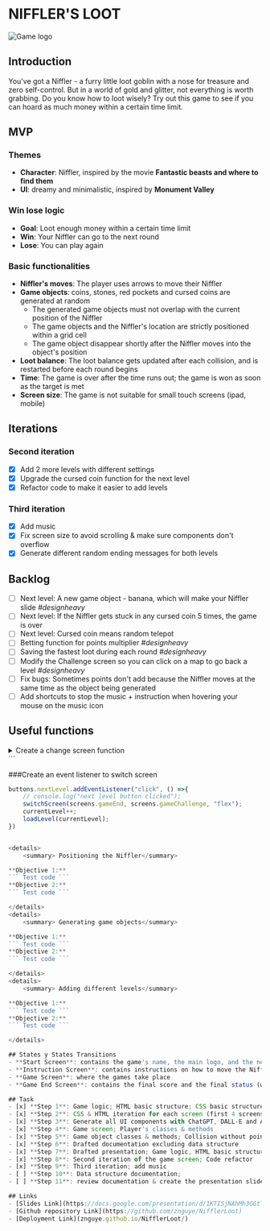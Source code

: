 # NIFFLER'S LOOT


![Game logo](/Images2/Niffler_readme.gif)

## Introduction
You've got a Niffler - a furry little loot goblin with a nose for treasure and zero self-control. But in a world of gold and glitter, not everything is worth grabbing. Do you know how to loot wisely? Try out this game to see if you can hoard as much money within a certain time limit.

## MVP
### Themes
- **Character**: Niffler, inspired by the movie **Fantastic beasts and where to find them**
- **UI**: dreamy and minimalistic, inspired by **Monument Valley**
### Win lose logic
- **Goal**: Loot enough money within a certain time limit 
- **Win**: Your Niffler can go to the next round
- **Lose**: You can play again
### Basic functionalities
- **Niffler's moves**: The player uses arrows to move their Niffler
- **Game objects**: coins, stones, red pockets and cursed coins are generated at random
    - The generated game objects must not overlap with the current position of the Niffler
    - The game objects and the Niffler's location are strictly positioned within a grid cell
    - The game object disappear shortly after the Niffler moves into the object's position
- **Loot balance**: The loot balance gets updated after each collision, and is restarted before each round begins
- **Time**: The game is over after the time runs out; the game is won as soon as the target is met
- **Screen size**: The game is not suitable for small touch screens (ipad, mobile)

## Iterations
### Second iteration
- [x] Add 2 more levels with different settings
- [x] Upgrade the cursed coin function for the next level
- [x] Refactor code to make it easier to add levels

### Third iteration
- [x] Add music
- [x] Fix screen size to avoid scrolling & make sure components don't overflow
- [x] Generate different random ending messages for both levels

## Backlog
- [ ] Next level: A new game object - banana, which will make your Niffler slide *#designheavy*
- [ ] Next level: If the Niffler gets stuck in any cursed coin 5 times, the game is over
- [ ] Next level: Cursed coin means random telepot 
- [ ] Betting function for points multiplier *#designheavy*
- [ ] Saving the fastest loot during each round *#designheavy*
- [ ] Modify the Challenge screen so you can click on a map to go back a level *#designheavy*
- [ ] Fix bugs: Sometimes points don't add because the Niffler moves at the same time as the object being generated
- [ ] Add shortcuts to stop the music + instruction when hovering your mouse on the music icon

## Useful functions
<details>
    <summary>Create a change screen function </summary>
```javascript 
function switchScreen(fromScreen, toScreen, displayType){
    fromScreen.style.display = "none";
    toScreen.style.display = displayType; 
}
</details>```

###Create an event listener to switch screen
```javascript
buttons.nextLevel.addEventListener("click", () =>{
    // console.log("next level button clicked");
    switchScreen(screens.gameEnd, screens.gameChallenge, "flex");
    currentLevel++;
    loadLevel(currentLevel);
})


<details>
    <summary> Positioning the Niffler</summary>

**Objective 1:**
``` Test code ```
**Objective 2:**
``` Test code ```

</details>
<details>
    <summary> Generating game objects</summary>

**Objective 1:**
``` Test code ```
**Objective 2:**
``` Test code ```

</details>
<details>
    <summary> Adding different levels</summary>

**Objective 1:**
``` Test code ```
**Objective 2:**
``` Test code ```

</details>

## States y States Transitions
- **Start Screen**: contains the game's name, the main logo, and the next button
- **Instruction Screen**: contains instructions on how to move the Niffler, and what objects to loot and to avoid
- **Game Screen**: where the games take place
- **Game End Screen**: contains the final score and the final status (win or lose)

## Task
- [x] **Step 1**: Game logic; HTML basic structure; CSS basic structure
- [x] **Step 2**: CSS & HTML iteration for each screen (first 4 screens of Level 1); screen switch functions;
- [x] **Step 3**: Generate all UI components with ChatGPT, DALL-E and Adobe Express; CSS iteration
- [x] **Step 4**: Game screen; Player's classes & methods
- [x] **Step 5**: Game object classes & methods; Collision without points; Countdown functions; Loot balance functions; collision with points
- [x] **Step 6**: Drafted documentation excluding data structure
- [x] **Step 7**: Drafted presentation; Game logic, HTML basic structure, CSS basic structure of Level 2
- [x] **Step 8**: Second iteration of the game screen; Code refactor
- [x] **Step 9**: Third iteration; add music 
- [ ] **Step 10**: Data structure documentation; 
- [ ] **Step 11**: review documentation & create the presentation slide

## Links
- [Slides Link](https://docs.google.com/presentation/d/1KTISjNAhMh3GGtTzAaSYKxxfw5YfKdt1qn2AL2ZiFlQ/edit?usp=sharing)
- [Github repository Link](https://github.com/znguye/NifflerLoot)
- [Deployment Link](znguye.github.io/NifflerLoot/)